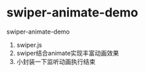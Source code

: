 # swiper-animate-demo
swiper-animate-demo


1. swiper.js
2. swiper结合animate实现丰富动画效果
3. 小封装一下监听动画执行结束
